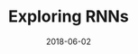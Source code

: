 ---
layout: post
size: 4
group: data
title: Exploring RNNs
summary: Using Recurrent Neural Networks for Stock Price Prediction and Text Generation
role: Artificial Intelligence and Machine Learning
project-url: https://akshatamohanty.github.io/udacity-ai-nanodegree/project-06-aind2-rnn/RNN_project.html
date:   2018-06-02
categories: post
type: project
image: ./images/vuicapstone.jpg
tags: 
- rnn
- lstm
- keras
- AWS
---